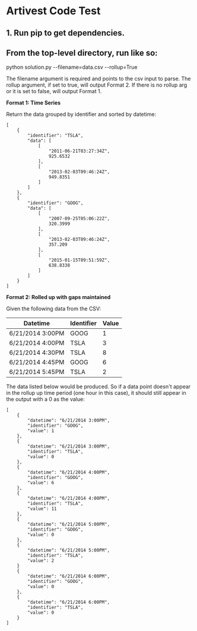 # Artivest Code Test

## 1. Run pip to get dependencies.
## From the top-level directory, run like so:

python solution.py --filename=data.csv --rollup=True

The filename argument is required and points to the csv input to parse.
The rollup argument, if set to true, will output Format 2. If there is no rollup arg or it is set to false, will output Format 1.


**Format 1: Time Series**

Return the data grouped by identifier and sorted by datetime:


```
[
    {
        "identifier": "TSLA",
        "data": [
            [
                "2011-06-21T03:27:34Z",
                925.6532
            ],
            [
                "2013-02-03T09:46:24Z",
                949.8351
            ]
        ]
    },
    {
        "identifier": "GOOG",
        "data": [
            [
                "2007-09-25T05:06:22Z",
                320.3999
            ],
            [
                "2013-02-03T09:46:24Z",
                357.209
            ],
            [
                "2015-01-15T09:51:59Z",
                638.8338
            ]
        ]
    }
]
```

**Format 2: Rolled up with gaps maintained**

Given the following data from the CSV:

| Datetime | Identifier | Value |
| ---------------- | --- | --- |
| 6/21/2014 3:00PM | GOOG | 1 |
| 6/21/2014 4:00PM | TSLA | 3 |
| 6/21/2014 4:30PM | TSLA | 8 |
| 6/21/2014 4:45PM | GOOG | 6 |
| 6/21/2014 5:45PM | TSLA | 2 |

The data listed below would be produced. So if a data point doesn't appear in the rollup up time period (one hour in this case), it should still appear in the output with a 0 as the value:

```
[
    {
        "datetime": "6/21/2014 3:00PM",
        "identifier": "GOOG",
        "value": 1
    },
    {
        "datetime": "6/21/2014 3:00PM",
        "identifier": "TSLA",
        "value": 0
    },
    {
        "datetime": "6/21/2014 4:00PM",
        "identifier": "GOOG",
        "value": 6
    },
    {
        "datetime": "6/21/2014 4:00PM",
        "identifier": "TSLA",
        "value": 11
    },
    {
        "datetime": "6/21/2014 5:00PM",
        "identifier": "GOOG",
        "value": 0
    },
    {
        "datetime": "6/21/2014 5:00PM",
        "identifier": "TSLA",
        "value": 2
    }
    {
        "datetime": "6/21/2014 6:00PM",
        "identifier": "GOOG",
        "value": 0
    },
    {
        "datetime": "6/21/2014 6:00PM",
        "identifier": "TSLA",
        "value": 0
    }
]
```


